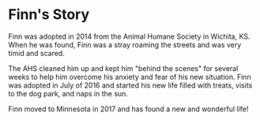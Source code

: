 # Finn's Story

Finn was adopted in 2014 from the Animal Humane Society in Wichita, KS. When he was found, Finn was a stray roaming the streets and was very timid and scared.

The AHS cleaned him up and kept him "behind the scenes" for several weeks to help him overcome his anxiety and fear of his new situation. Finn was adopted in July of 2016 and started his new life filled with treats, visits to the dog park, and naps in the sun.

Finn moved to Minnesota in 2017 and has found a new and wonderful life!
